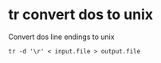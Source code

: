 # tr convert dos to unix

Convert dos line endings to unix

```
tr -d '\r' < input.file > output.file
```
